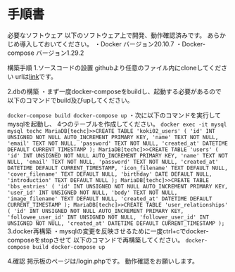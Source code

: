 # 手順書
必要なソフトウェア
以下のソフトウェア上で開発、動作確認済みです。
あらかじめ導入しておいてください。
・Docker バージョン20.10.7
・Docker-compose バージョン1.29.2

構築手順
1.ソースコードの設置
githubより任意のファイル内にcloneしてください
urlは[link](git@github.com:ku6non/sat1_2.git)です。

2.dbの構築
・まず一度docker-composeをbuildし、起動する必要があるので
以下のコマンドでbuild及びupしてください。

`docker-compose build
docker-compose up`
・次に以下のコマンドを実行してmysqlを起動し、
4つのテーブルを作成してください。
`docker exec -it mysql mysql techc
MariaDB[techc]>>CREATE TABLE 'koki02_users' (
		'id' INT UNSIGNED NOT NULL AUTO_INCREMENT PRIMARY KEY,
		'name' TEXT NOT NULL,
		'email' TEXT NOT NULL,
    	 	'password' TEXT NOT NULL,
    		'created_at' DATETIME DEFAULT CURRENT_TIMESTAMP
		);
MariaDB[techc]>>CREATE TABLE 'users' (
    		'id' INT UNSIGNED NOT NULL AUTO_INCREMENT PRIMARY KEY,
   		'name' TEXT NOT NULL,
    		'email' TEXT NOT NULL,
    		'password' TEXT NOT NULL,
    		'created_at' DATETIME DEFAULT CURRENT_TIMESTAMP,
    		'icon_filename' TEXT DEFAULT NULL,
    		'cover_filename' TEXT DEFAULT NULL,
    		'birthday' DATE DEFAULT NULL,
    		'introduction' TEXT DEFAULT NULL
		);
MariaDB[techc]>>CREATE TABLE 'bbs_entries' (
    		'id' INT UNSIGNED NOT NULL AUTO_INCREMENT PRIMARY KEY,
    		'user_id' INT UNSIGNED NOT NULL,
    		'body' TEXT NOT NULL,
    		'image_filename' TEXT DEFAULT NULL,
    		'created_at' DATETIME DEFAULT CURRENT_TIMESTAMP
		);
MariaDB[techc]>>CREATE TABLE 'user_relationships' (
    		'id' INT UNSIGNED NOT NULL AUTO_INCREMENT PRIMARY KEY,
    		'followee_user_id' INT UNSIGNED NOT NULL,
    		'follower_user_id' INT UNSIGNED NOT NULL,
    		'created_at' DATETIME DEFAULT CURRENT_TIMESTAMP
		);`
3.docker再構築
・mysqlの変更を反映させるために一度ctrl+cでdocker-composeをstopさせて
以下のコマンドで再構築してください。
`docker-compose build
docker-compose up`

4.確認
掲示板のページは/login.phpです。
動作確認をお願いします。
